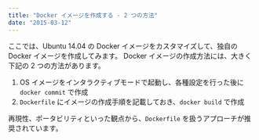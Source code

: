 ```yaml
---
title: "Docker イメージを作成する - 2 つの方法"
date: "2015-03-12"
---
```


ここでは、Ubuntu 14.04 の Docker イメージをカスタマイズして、独自の Docker イメージを作成してみます。
Docker イメージの作成方法には、大きく下記の 2 つの方法があります。

1. OS イメージをインタラクティブモードで起動し、各種設定を行った後に `docker commit` で作成
2. `Dockerfile` にイメージの作成手順を記載しておき、`docker build` で作成

再現性、ポータビリティといった観点から、`Dockerfile` を扱うアプローチが推奨されています。

